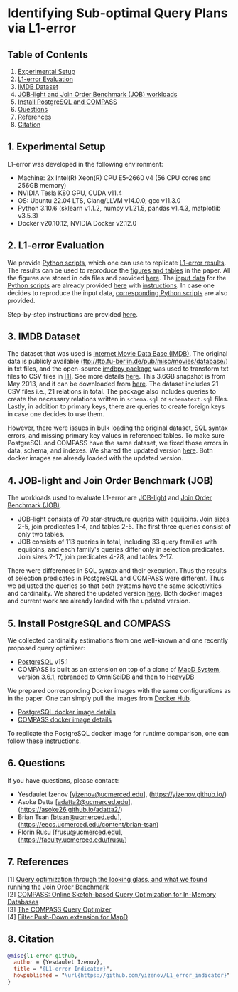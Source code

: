 # Identifying Sub-optimal Query Plans via L1-error

## Table of Contents
1. [Experimental Setup](#setup)
2. [L1-error Evaluation](#evaluation)
3. [IMDB Dataset](#dataset)
4. [JOB-light and Join Order Benchmark (JOB) workloads](#benchmark)
5. [Install PostgreSQL and COMPASS](#installation)
6. [Questions](#questions)
7. [References](#references)
8. [Citation](#citation)

## 1. Experimental Setup <a name="setup"></a>
L1-error was developed in the following environment:
- Machine: 2x Intel(R) Xeon(R) CPU E5-2660 v4 (56 CPU cores and 256GB memory)
- NVIDIA Tesla K80 GPU, CUDA v11.4
- OS: Ubuntu 22.04 LTS, Clang/LLVM v14.0.0, gcc v11.3.0
- Python 3.10.6 (sklearn v1.1.2, numpy v1.21.5, pandas v1.4.3, matplotlib v3.5.3)
- Docker v20.10.12, NVIDIA Docker v2.12.0

## 2. L1-error Evaluation <a name="evaluation"></a>
We provide [Python scripts](scripts), which one can use to replicate [L1-error results](output_data). The results can be used to reproduce the [figures and tables](figures) in the paper. All the figures are stored in ods files and provided [here](figures). The [input data](input_data) for the [Python scripts](scripts) are already provided [here](input_data) with [instructions](L1_Error_Input_README.md). In case one decides to reproduce the input data, [corresponding Python scripts](scripts_prepare) are also provided.

Step-by-step instructions are provided [here](L1_Error_README.md).

## 3. IMDB Dataset <a name="dataset"></a>
The dataset that was used is [Internet Movie Data Base (IMDB)](https://www.imdb.com/). The original data is publicly available (ftp://ftp.fu-berlin.de/pub/misc/movies/database/) in txt files, and the open-source [imdbpy package](https://bitbucket.org/alberanid/imdbpy/get/5.0.zip) was used to transform txt files to CSV files in [[1]](#1). See more details [here](https://github.com/gregrahn/join-order-benchmark). This 3.6GB snapshot is from May 2013, and it can be downloaded from [here](homepages.cwi.nl/~boncz/job/imdb.tgz). The dataset includes 21 CSV files i.e., 21 relations in total. The package also includes queries to create the necessary relations written in `schema.sql` or `schematext.sql` files. Lastly, in addition to primary keys, there are queries to create foreign keys in case one decides to use them.

However, there were issues in bulk loading the original dataset, SQL syntax errors, and missing primary key values in referenced tables. To make sure PostgreSQL and COMPASS have the same dataset, we fixed those errors in data, schema, and indexes. We shared the updated version [here](https://ucmerced.app.box.com/folder/164372766742?v=jobimdbdataworkload). Both docker images are already loaded with the updated version.

## 4. JOB-light and Join Order Benchmark (JOB) <a name="benchmark"></a>
The workloads used to evaluate L1-error are [JOB-light](https://github.com/andreaskipf/learnedcardinalities) and [Join Order Benchmark (JOB)](http://www-db.in.tum.de/~leis/qo/job.tgz).
- JOB-light consists of 70 star-structure queries with equijoins. Join sizes 2-5, join predicates 1-4, and tables 2-5. The first three queries consist of only two tables.
- JOB consists of 113 queries in total, including 33 query families with equijoins, and each family's queries differ only in selection predicates. Join sizes 2-17, join predicates 4-28, and tables 2-17.

There were differences in SQL syntax and their execution. Thus the results of selection predicates in PostgreSQL and COMPASS were different. Thus we adjusted the queries so that both systems have the same selectivities and cardinality. We shared the updated version [here](https://ucmerced.app.box.com/folder/164372766742?v=jobimdbdataworkload). Both docker images and current work are already loaded with the updated version.

## 5. Install PostgreSQL and COMPASS <a name="installation"></a>
We collected cardinality estimations from one well-known and one recently proposed query optimizer:
- [PostgreSQL](https://www.postgresql.org) v15.1
- COMPASS is built as an extension on top of a clone of [MapD System](https://github.com/heavyai/heavydb), version 3.6.1, rebranded to OmniSciDB and then to [HeavyDB](https://www.heavy.ai)

We prepared corresponding Docker images with the same configurations as in the paper. One can simply pull the images from [Docker Hub](https://hub.docker.com).
- [PostgreSQL docker image details](https://github.com/yizenov/compass_optimizer/blob/master/instructions.pdf)
- [COMPASS docker image details](https://github.com/yizenov/compass_optimizer/blob/master/instructions.pdf)

To replicate the PostgreSQL docker image for runtime comparison, one can follow these [instructions](PostgreSQL_README.md).

## 6. Questions <a name="questions"></a>
If you have questions, please contact:
- Yesdaulet Izenov [yizenov@ucmerced.edu], (https://yizenov.github.io/)
- Asoke Datta [adatta2@ucmerced.edu], (https://asoke26.github.io/adatta2/)
- Brian Tsan [btsan@ucmerced.edu], (https://eecs.ucmerced.edu/content/brian-tsan)
- Florin Rusu [frusu@ucmerced.edu], (https://faculty.ucmerced.edu/frusu/)

## 7. References <a name="references"></a>
<a id="1">[1]</a> [Query optimization through the looking glass, and what we found running the Join Order Benchmark](https://doi.org/10.1007/s00778-017-0480-7)</br>
<a id="2">[2]</a> [COMPASS: Online Sketch-based Query Optimization for In-Memory Databases](https://dl.acm.org/doi/10.1145/3448016.3452840)</br>
<a id="3">[3]</a> [The COMPASS Query Optimizer](https://github.com/yizenov/compass_query_optimizer)</br>
<a id="4">[4]</a> [Filter Push-Down extension for MapD](https://github.com/junhyungshin/mapd-core-fpd)</br>

## 8. Citation <a name="citation"></a>
```bibtex
@misc{l1-error-github,
  author = {Yesdaulet Izenov},
  title = "{L1-error Indicator}",
  howpublished = "\url{https://github.com/yizenov/L1_error_indicator}"
}
```
